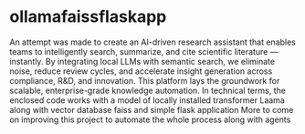 # ollamafaissflaskapp
An attempt was made to create an AI-driven research assistant that enables teams to intelligently search, summarize, and cite scientific literature — instantly. By integrating local LLMs with semantic search, we eliminate noise, reduce review cycles, and accelerate insight generation across compliance, R&D, and innovation. This platform lays the groundwork for scalable, enterprise-grade knowledge automation.
In technical terms, the enclosed code works with a model of locally installed transformer Laama along with vector database faiss and simple flask application
More to come on improving this project to automate the whole process along with agents
